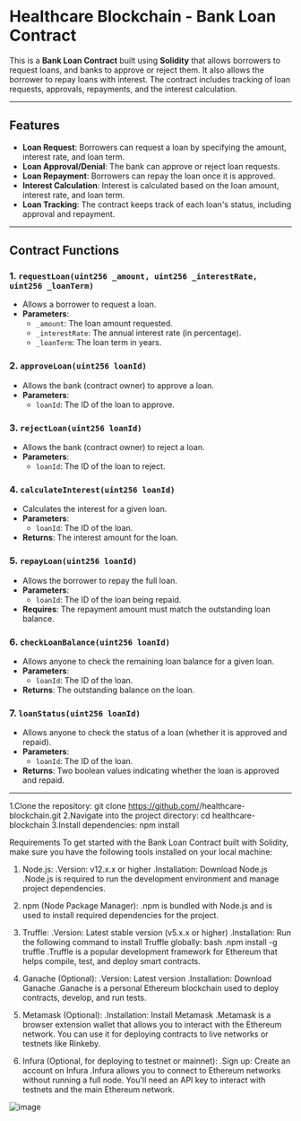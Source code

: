 # Healthcare Blockchain - Bank Loan Contract

This is a  **Bank Loan Contract** built using **Solidity** that allows borrowers to request loans, and banks to approve or reject them. It also allows the borrower to repay loans with interest. The contract includes tracking of loan requests, approvals, repayments, and the interest calculation.

---

## Features

- **Loan Request**: Borrowers can request a loan by specifying the amount, interest rate, and loan term.
- **Loan Approval/Denial**: The bank can approve or reject loan requests.
- **Loan Repayment**: Borrowers can repay the loan once it is approved.
- **Interest Calculation**: Interest is calculated based on the loan amount, interest rate, and loan term.
- **Loan Tracking**: The contract keeps track of each loan's status, including approval and repayment.

---

## Contract Functions

### 1. `requestLoan(uint256 _amount, uint256 _interestRate, uint256 _loanTerm)`
- Allows a borrower to request a loan.
- **Parameters**:
  - `_amount`: The loan amount requested.
  - `_interestRate`: The annual interest rate (in percentage).
  - `_loanTerm`: The loan term in years.

### 2. `approveLoan(uint256 loanId)`
- Allows the bank (contract owner) to approve a loan.
- **Parameters**:
  - `loanId`: The ID of the loan to approve.

### 3. `rejectLoan(uint256 loanId)`
- Allows the bank (contract owner) to reject a loan.
- **Parameters**:
  - `loanId`: The ID of the loan to reject.

### 4. `calculateInterest(uint256 loanId)`
- Calculates the interest for a given loan.
- **Parameters**:
  - `loanId`: The ID of the loan.
- **Returns**: The interest amount for the loan.

### 5. `repayLoan(uint256 loanId)`
- Allows the borrower to repay the full loan.
- **Parameters**:
  - `loanId`: The ID of the loan being repaid.
- **Requires**: The repayment amount must match the outstanding loan balance.

### 6. `checkLoanBalance(uint256 loanId)`
- Allows anyone to check the remaining loan balance for a given loan.
- **Parameters**:
  - `loanId`: The ID of the loan.
- **Returns**: The outstanding balance on the loan.

### 7. `loanStatus(uint256 loanId)`
- Allows anyone to check the status of a loan (whether it is approved and repaid).
- **Parameters**:
  - `loanId`: The ID of the loan.
- **Returns**: Two boolean values indicating whether the loan is approved and repaid.

---

1.Clone the repository:
git clone https://github.com/<your-username>/healthcare-blockchain.git
2.Navigate into the project directory:
cd healthcare-blockchain
3.Install dependencies:
npm install



Requirements
To get started with the Bank Loan Contract built with Solidity, make sure you have the following tools installed on your local machine:

1. Node.js:
.Version: v12.x.x or higher
.Installation: Download Node.js
.Node.js is required to run the development environment and manage project dependencies.

3. npm (Node Package Manager):
.npm is bundled with Node.js and is used to install required dependencies for the project.

5. Truffle:
.Version: Latest stable version (v5.x.x or higher)
.Installation: Run the following command to install Truffle globally:
 bash
.npm install -g truffle
.Truffle is a popular development framework for Ethereum that helps compile, test, and deploy smart contracts.

7. Ganache (Optional):
.Version: Latest version
.Installation: Download Ganache
.Ganache is a personal Ethereum blockchain used to deploy contracts, develop, and run tests.

9. Metamask (Optional):
.Installation: Install Metamask
.Metamask is a browser extension wallet that allows you to interact with the Ethereum network. You can use it for deploying contracts to live networks or testnets like Rinkeby.

11. Infura (Optional, for deploying to testnet or mainnet):
.Sign up: Create an account on Infura
.Infura allows you to connect to Ethereum networks without running a full node. You'll need an API key to interact with testnets and the main Ethereum network.



![image](https://github.com/user-attachments/assets/c118314c-a1c3-44f8-8cec-a791720bd1d0)


